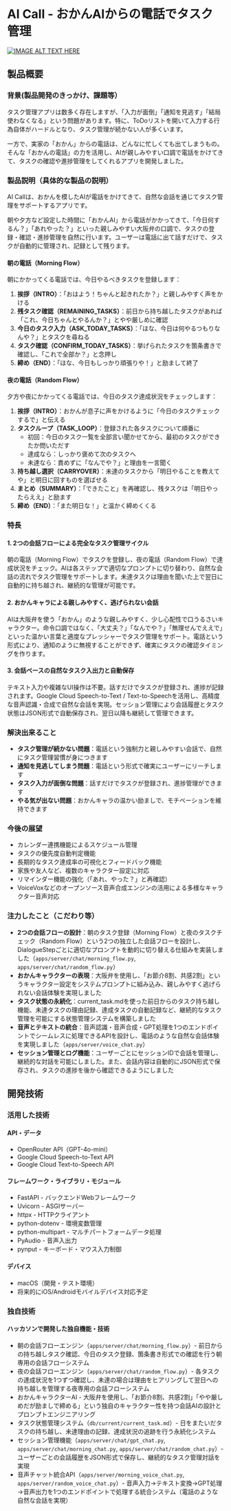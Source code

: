 # AI Call - おかんAIからの電話でタスク管理

[![IMAGE ALT TEXT HERE](https://jphacks.com/wp-content/uploads/2025/05/JPHACKS2025_ogp.jpg)](https://www.youtube.com/watch?v=lA9EluZugD8)

## 製品概要
### 背景(製品開発のきっかけ、課題等）
タスク管理アプリは数多く存在しますが、「入力が面倒」「通知を見逃す」「結局使わなくなる」という問題があります。特に、ToDoリストを開いて入力する行為自体がハードルとなり、タスク管理が続かない人が多くいます。

一方で、実家の「おかん」からの電話は、どんなに忙しくても出てしまうもの。そんな「おかんの電話」の力を活用し、AIが親しみやすい口調で電話をかけてきて、タスクの確認や進捗管理をしてくれるアプリを開発しました。

### 製品説明（具体的な製品の説明）
AI Callは、おかんを模したAIが電話をかけてきて、自然な会話を通じてタスク管理をサポートするアプリです。

朝や夕方など設定した時間に「おかんAI」から電話がかかってきて、「今日何するん？」「あれやった？」といった親しみやすい大阪弁の口調で、タスクの登録・確認・進捗管理を自然に行います。ユーザーは電話に出て話すだけで、タスクが自動的に管理され、記録として残ります。

#### 朝の電話（Morning Flow）
朝にかかってくる電話では、今日やるべきタスクを登録します：
1. **挨拶（INTRO）**：「おはよう！ちゃんと起きれたか？」と親しみやすく声をかける
2. **残タスク確認（REMAINING_TASKS）**：前日から持ち越したタスクがあれば「これ、今日ちゃんとやるんか？」とやや厳しめに確認
3. **今日のタスク入力（ASK_TODAY_TASKS）**：「ほな、今日は何やるつもりなんや？」とタスクを尋ねる
4. **タスク確認（CONFIRM_TODAY_TASKS）**：挙げられたタスクを箇条書きで確認し、「これで全部か？」と念押し
5. **締め（END）**：「ほな、今日もしっかり頑張りや！」と励まして終了

#### 夜の電話（Random Flow）
夕方や夜にかかってくる電話では、今日のタスク達成状況をチェックします：
1. **挨拶（INTRO）**：おかんが息子に声をかけるように「今日のタスクチェックするで」と伝える
2. **タスクループ（TASK_LOOP）**：登録された各タスクについて順番に
   - 初回：今日のタスク一覧を全部言い聞かせてから、最初のタスクができたか問いただす
   - 達成なら：しっかり褒めて次のタスクへ
   - 未達なら：責めずに「なんでや？」と理由を一言聞く
3. **持ち越し選択（CARRYOVER）**：未達のタスクから「明日やることを教えてや」と明日に回すものを選ばせる
4. **まとめ（SUMMARY）**：「できたこと」を再確認し、残タスクは「明日やったらええ」と励ます
5. **締め（END）**：「また明日な！」と温かく締めくくる

### 特長
#### 1. 2つの会話フローによる完全なタスク管理サイクル
朝の電話（Morning Flow）でタスクを登録し、夜の電話（Random Flow）で達成状況をチェック。AIは各ステップで適切なプロンプトに切り替わり、自然な会話の流れでタスク管理をサポートします。未達タスクは理由を聞いた上で翌日に自動的に持ち越され、継続的な管理が可能です。

#### 2. おかんキャラによる親しみやすく、逃げられない会話
AIは大阪弁を使う「おかん」のような親しみやすく、少し心配性で口うるさいキャラクター。命令口調ではなく、「大丈夫？」「なんでや？」「無理せんでええで」といった温かい言葉と適度なプレッシャーでタスク管理をサポート。電話という形式により、通知のように無視することができず、確実にタスクの確認タイミングを作ります。

#### 3. 会話ベースの自然なタスク入出力と自動保存
テキスト入力や複雑なUI操作は不要。話すだけでタスクが登録され、進捗が記録されます。Google Cloud Speech-to-Text / Text-to-Speechを活用し、高精度な音声認識・合成で自然な会話を実現。セッション管理により会話履歴とタスク状態はJSON形式で自動保存され、翌日以降も継続して管理できます。

### 解決出来ること
- **タスク管理が続かない問題**：電話という強制力と親しみやすい会話で、自然にタスク管理習慣が身につきます
- **通知を見逃してしまう問題**：電話という形式で確実にユーザーにリーチします
- **タスク入力が面倒な問題**：話すだけでタスクが登録され、進捗管理ができます
- **やる気が出ない問題**：おかんキャラの温かい励ましで、モチベーションを維持できます

### 今後の展望
- カレンダー連携機能によるスケジュール管理
- タスクの優先度自動判定機能
- 長期的なタスク達成率の可視化とフィードバック機能
- 家族や友人など、複数のキャラクター設定に対応
- リマインダー機能の強化（「あれ、やった？」と再確認）
- VoiceVoxなどのオープンソース音声合成エンジンの活用による多様なキャラクター音声対応

### 注力したこと（こだわり等）
* **2つの会話フローの設計**：朝のタスク登録（Morning Flow）と夜のタスクチェック（Random Flow）という2つの独立した会話フローを設計し、DialogueStepごとに適切なプロンプトを動的に切り替える仕組みを実装しました（`apps/server/chat/morning_flow.py`, `apps/server/chat/random_flow.py`）
* **おかんキャラクターの表現**：大阪弁を使用し、「お節介8割、共感2割」というキャラクター設定をシステムプロンプトに組み込み、親しみやすく逃げられない会話体験を実現しました
* **タスク状態の永続化**：current_task.mdを使った前日からのタスク持ち越し機能、未達タスクの理由記録、達成タスクの自動記録など、継続的なタスク管理を可能にする状態管理システムを構築しました
* **音声とテキストの統合**：音声認識・音声合成・GPT処理を1つのエンドポイントでシームレスに処理できるAPIを設計し、電話のような自然な会話体験を実現しました（`apps/server/voice_chat.py`）
* **セッション管理とログ機能**：ユーザーごとにセッションIDで会話を管理し、継続的な対話を可能にしました。また、会話内容は自動的にJSON形式で保存され、タスクの進捗を後から確認できるようにしました

## 開発技術
### 活用した技術
#### API・データ
* OpenRouter API（GPT-4o-mini）
* Google Cloud Speech-to-Text API
* Google Cloud Text-to-Speech API

#### フレームワーク・ライブラリ・モジュール
* FastAPI - バックエンドWebフレームワーク
* Uvicorn - ASGIサーバー
* httpx - HTTPクライアント
* python-dotenv - 環境変数管理
* python-multipart - マルチパートフォームデータ処理
* PyAudio - 音声入出力
* pynput - キーボード・マウス入力制御

#### デバイス
* macOS（開発・テスト環境）
* 将来的にiOS/Androidモバイルデバイス対応予定

### 独自技術
#### ハッカソンで開発した独自機能・技術
* 朝の会話フローエンジン（`apps/server/chat/morning_flow.py`）- 前日からの持ち越しタスク確認、今日のタスク登録、箇条書き形式での確認を行う朝専用の会話フローシステム
* 夜の会話フローエンジン（`apps/server/chat/random_flow.py`）- 各タスクの達成状況を1つずつ確認し、未達の場合は理由をヒアリングして翌日への持ち越しを管理する夜専用の会話フローシステム
* おかんキャラクターAI - 大阪弁を使用し、「お節介8割、共感2割」「やや厳しめだが励ましで締める」という独自のキャラクター性を持つ会話AIの設計とプロンプトエンジニアリング
* タスク状態管理システム（`db/current/current_task.md`）- 日をまたいだタスクの持ち越し、未達理由の記録、達成状況の追跡を行う永続化システム
* セッション管理機能（`apps/server/chat/gpt_chat.py`, `apps/server/chat/morning_chat.py`, `apps/server/chat/random_chat.py`）- ユーザーごとの会話履歴をJSON形式で保存し、継続的なタスク管理対話を実現
* 音声チャット統合API（`apps/server/morning_voice_chat.py`, `apps/server/random_voice_chat.py`）- 音声入力→テキスト変換→GPT処理→音声出力を1つのエンドポイントで処理する統合システム（電話のような自然な会話を実現）
